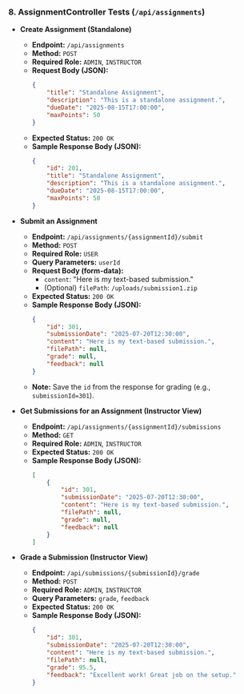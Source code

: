 ### 8. AssignmentController Tests (`/api/assignments`)

*   **Create Assignment (Standalone)**
    *   **Endpoint:** `/api/assignments`
    *   **Method:** `POST`
    *   **Required Role:** `ADMIN`, `INSTRUCTOR`
    *   **Request Body (JSON):**
        ```json
        {
            "title": "Standalone Assignment",
            "description": "This is a standalone assignment.",
            "dueDate": "2025-08-15T17:00:00",
            "maxPoints": 50
        }
        ```
    *   **Expected Status:** `200 OK`
    *   **Sample Response Body (JSON):**
        ```json
        {
            "id": 201,
            "title": "Standalone Assignment",
            "description": "This is a standalone assignment.",
            "dueDate": "2025-08-15T17:00:00",
            "maxPoints": 50
        }
        ```

*   **Submit an Assignment**
    *   **Endpoint:** `/api/assignments/{assignmentId}/submit`
    *   **Method:** `POST`
    *   **Required Role:** `USER`
    *   **Query Parameters:** `userId`
    *   **Request Body (form-data):**
        *   `content`: "Here is my text-based submission."
        *   (Optional) `filePath`: `/uploads/submission1.zip`
    *   **Expected Status:** `200 OK`
    *   **Sample Response Body (JSON):**
        ```json
        {
            "id": 301,
            "submissionDate": "2025-07-20T12:30:00",
            "content": "Here is my text-based submission.",
            "filePath": null,
            "grade": null,
            "feedback": null
        }
        ```
    *   **Note:** Save the `id` from the response for grading (e.g., `submissionId=301`).

*   **Get Submissions for an Assignment (Instructor View)**
    *   **Endpoint:** `/api/assignments/{assignmentId}/submissions`
    *   **Method:** `GET`
    *   **Required Role:** `ADMIN`, `INSTRUCTOR`
    *   **Expected Status:** `200 OK`
    *   **Sample Response Body (JSON):**
        ```json
        [
            {
                "id": 301,
                "submissionDate": "2025-07-20T12:30:00",
                "content": "Here is my text-based submission.",
                "filePath": null,
                "grade": null,
                "feedback": null
            }
        ]
        ```

*   **Grade a Submission (Instructor View)**
    *   **Endpoint:** `/api/submissions/{submissionId}/grade`
    *   **Method:** `POST`
    *   **Required Role:** `ADMIN`, `INSTRUCTOR`
    *   **Query Parameters:** `grade`, `feedback`
    *   **Expected Status:** `200 OK`
    *   **Sample Response Body (JSON):**
        ```json
        {
            "id": 301,
            "submissionDate": "2025-07-20T12:30:00",
            "content": "Here is my text-based submission.",
            "filePath": null,
            "grade": 95.5,
            "feedback": "Excellent work! Great job on the setup."
        }
        ```
